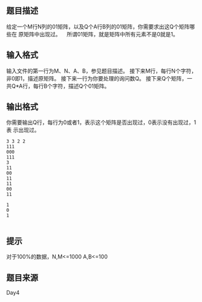 


## 题目描述
给定一个M行N列的01矩阵，以及Q个A行B列的01矩阵，你需要求出这Q个矩阵哪些在
原矩阵中出现过。 
   所谓01矩阵，就是矩阵中所有元素不是0就是1。 
 
## 输入格式
输入文件的第一行为M、N、A、B，参见题目描述。 
接下来M行，每行N个字符，非0即1，描述原矩阵。 
接下来一行为你要处理的询问数Q。 
接下来Q个矩阵，一共Q*A行，每行B个字符，描述Q个01矩阵。 
 
## 输出格式
你需要输出Q行，每行为0或者1，表示这个矩阵是否出现过，0表示没有出现过，1表
示出现过。

```input1
3 3 2 2 
111 
000 
111 
3 
11 
00 
11 
11 
00 
11 

```

```output1
1 
0 
1 
 
```

## 提示
对于100%的数据，N,M<=1000 A,B<=100
## 题目来源
Day4


